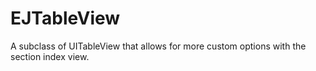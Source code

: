 EJTableView
===========

A subclass of UITableView that allows for more custom options with the section index view.

